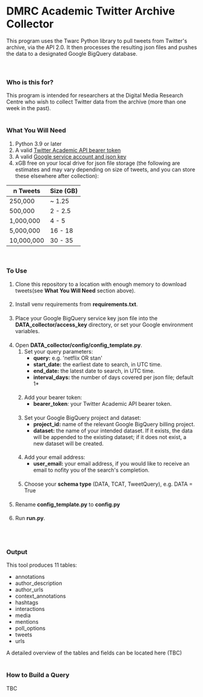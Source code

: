 # DMRC Academic Twitter Archive Collector

This program uses the Twarc Python library to pull tweets from Twitter's archive, via the API 2.0. It then processes the resulting json files and pushes the data to a designated Google BigQuery database.
<br>
<br>
<br>

### Who is this for?
This program is intended for researchers at the Digital Media Research Centre who wish to collect Twitter data from the archive (more than one week in the past).
<br>
<br>

### What You Will Need
1. Python 3.9 or later
2. A valid [Twitter Academic API bearer token](https://developer.twitter.com/en/products/twitter-api/academic-research)
3. A valid [Google service account and json key](https://cloud.google.com/iam/docs/creating-managing-service-account-keys)
4. xGB free on your local drive for json file storage (the following are estimates and may vary depending on size of tweets, and you can store these elsewhere after collection):
      
| n Tweets   | Size (GB) |
|------------|-----------|
| 250,000    | ~ 1.25    |
| 500,000    | 2 - 2.5   |
| 1,000,000  | 4 - 5     |
| 5,000,000  | 16 - 18   |
| 10,000,000 | 30 - 35   |



<br>

### To Use
1. Clone this repository to a location with enough memory to download tweets(see <b>What You Will Need</b> section above).
####
2. Install venv requirements from <b>requirements.txt</b>. 
####
3. Place your Google BigQuery service key json file into the <b>DATA_collector/access_key</b> directory, or set your Google environment variables.
####
4. Open <b>DATA_collector/config/config_template.py</b>.
      1. Set your query parameters:
         * <b>query:</b> e.g. 'netflix OR stan'
         * <b>start_date:</b> the earliest date to search, in UTC time.
         * <b>end_date:</b> the latest date to search, in UTC time.
         * <b>interval_days:</b> the number of days covered per json file; default 1*
      ####
      2. Add your bearer token:
         * <b>bearer_token</b>: your Twitter Academic API bearer token.
      ####
      3. Set your Google BigQuery project and dataset:
         * <b>project_id:</b> name of the relevant Google BigQuery billing project.
         * <b>dataset:</b> the name of your intended dataset. If it exists, the data will be appended to the existing dataset; if it does not exist, a new dataset will be created.
      ####
      4. Add your email address:
         * <b>user_email:</b> your email address, if you would like to receive an email to nofity you of the search's completion.
      ####
      5. Choose your <b>schema type</b> (DATA, TCAT, TweetQuery), e.g. DATA = True
####
5. Rename <b>config_template.py</b> to <b>config.py</b>
####
6. Run <b>run.py</b>.
<br>
<br>

### Output
This tool produces 11 tables:
   * annotations
   * author_description
   * author_urls
   * context_annotations
   * hashtags
   * interactions
   * media
   * mentions
   * poll_options
   * tweets
   * urls

A detailed overview of the tables and fields can be located here (TBC)
<br>
<br>

### How to Build a Query
TBC
<br>
<br>
